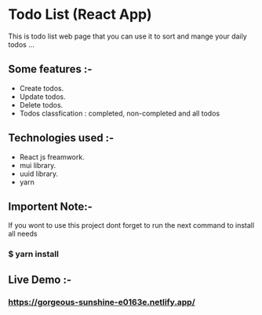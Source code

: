 # Todo List (React App)
This is todo list web page that you can use it to sort and mange your daily todos ...


## Some features :- 
- Create todos.
- Update todos.
- Delete todos.
- Todos classfication : completed, non-completed and all todos


## Technologies used :- 
- React js freamwork.
- mui library.
- uuid library.
- yarn


## Importent Note:- 
If you wont to use this project dont forget to run the next command to install all needs
### $ yarn install


## Live Demo :- 
### https://gorgeous-sunshine-e0163e.netlify.app/

